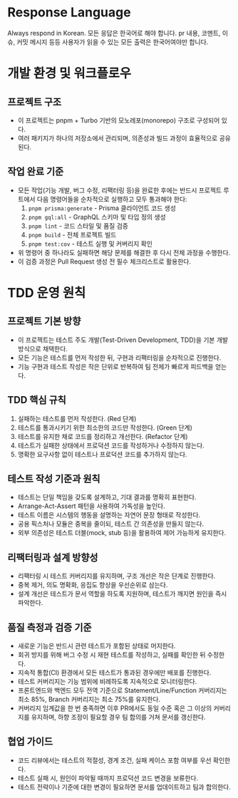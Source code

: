 # Response Language

Always respond in Korean. 모든 응답은 한국어로 해야 합니다. pr 내용, 코멘트, 이슈, 커밋 메시지 등등 사용자가 읽을 수 있는 모든 출력은 한국어여야만 합니다.

# 개발 환경 및 워크플로우

## 프로젝트 구조
- 이 프로젝트는 pnpm + Turbo 기반의 모노레포(monorepo) 구조로 구성되어 있다.
- 여러 패키지가 하나의 저장소에서 관리되며, 의존성과 빌드 과정이 효율적으로 공유된다.

## 작업 완료 기준
- 모든 작업(기능 개발, 버그 수정, 리팩터링 등)을 완료한 후에는 반드시 프로젝트 루트에서 다음 명령어들을 순차적으로 실행하고 모두 통과해야 한다:
  1. `pnpm prisma:generate` - Prisma 클라이언트 코드 생성
  2. `pnpm gql:all` - GraphQL 스키마 및 타입 정의 생성
  3. `pnpm lint` - 코드 스타일 및 품질 검증
  4. `pnpm build` - 전체 프로젝트 빌드
  5. `pnpm test:cov` - 테스트 실행 및 커버리지 확인
- 위 명령어 중 하나라도 실패하면 해당 문제를 해결한 후 다시 전체 과정을 수행한다.
- 이 검증 과정은 Pull Request 생성 전 필수 체크리스트로 활용한다.

# TDD 운영 원칙

## 프로젝트 기본 방향
- 이 프로젝트는 테스트 주도 개발(Test-Driven Development, TDD)을 기본 개발 방식으로 채택한다.
- 모든 기능은 테스트를 먼저 작성한 뒤, 구현과 리팩터링을 순차적으로 진행한다.
- 기능 구현과 테스트 작성은 작은 단위로 반복하여 팀 전체가 빠르게 피드백을 얻는다.

## TDD 핵심 규칙
1. 실패하는 테스트를 먼저 작성한다. (Red 단계)
2. 테스트를 통과시키기 위한 최소한의 코드만 작성한다. (Green 단계)
3. 테스트를 유지한 채로 코드를 정리하고 개선한다. (Refactor 단계)
4. 테스트가 실패한 상태에서 프로덕션 코드를 작성하거나 수정하지 않는다.
5. 명확한 요구사항 없이 테스트나 프로덕션 코드를 추가하지 않는다.

## 테스트 작성 기준과 원칙
- 테스트는 단일 책임을 갖도록 설계하고, 기대 결과를 명확히 표현한다.
- Arrange-Act-Assert 패턴을 사용하여 가독성을 높인다.
- 테스트 이름은 시스템의 행동을 설명하는 자연어 문장 형태로 작성한다.
- 공용 픽스처나 모듈은 중복을 줄이되, 테스트 간 의존성을 만들지 않는다.
- 외부 의존성은 테스트 더블(mock, stub 등)을 활용하여 제어 가능하게 유지한다.

## 리팩터링과 설계 방향성
- 리팩터링 시 테스트 커버리지를 유지하며, 구조 개선은 작은 단계로 진행한다.
- 중복 제거, 의도 명확화, 응집도 향상을 우선순위로 삼는다.
- 설계 개선은 테스트가 문서 역할을 하도록 지원하며, 테스트가 깨지면 원인을 즉시 파악한다.

## 품질 측정과 검증 기준
- 새로운 기능은 반드시 관련 테스트가 포함된 상태로 머지한다.
- 회귀 방지를 위해 버그 수정 시 재현 테스트를 작성하고, 실패를 확인한 뒤 수정한다.
- 지속적 통합(CI) 환경에서 모든 테스트가 통과된 경우에만 배포를 진행한다.
- 테스트 커버리지는 기능 범위에 비례하도록 지속적으로 모니터링한다.
- 프론트엔드와 백엔드 모두 전역 기준으로 Statement/Line/Function 커버리지는 최소 85%, Branch 커버리지는 최소 75%를 유지한다.
- 커버리지 임계값을 한 번 충족하면 이후 PR에서도 동일 수준 혹은 그 이상의 커버리지를 유지하며, 하향 조정이 필요할 경우 팀 합의를 거쳐 문서를 갱신한다.

## 협업 가이드
- 코드 리뷰에서는 테스트의 적절성, 경계 조건, 실패 케이스 포함 여부를 우선 확인한다.
- 테스트 실패 시, 원인이 파악될 때까지 프로덕션 코드 변경을 보류한다.
- 테스트 전략이나 기준에 대한 변경이 필요하면 문서를 업데이트하고 팀과 합의한다.
